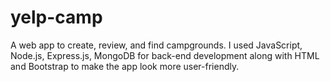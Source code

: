 # yelp-camp

A web app to create, review, and find campgrounds. I used JavaScript, Node.js, Express.js, MongoDB for back-end development along with HTML and Bootstrap to make the app look more user-friendly.
